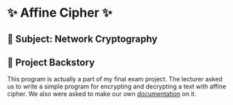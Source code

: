 # ✨ Affine Cipher ✨
## 📎 Subject: Network Cryptography
## 📖 Project Backstory
This program is actually a part of my final exam project. The lecturer asked us to write a simple program for encrypting and decrypting a text with affine cipher. We also were asked to make our own [documentation](https://github.com/sinatraXX/Affine-Cipher/wiki/%F0%9F%92%A1-Affine-Cipher) on it. 
